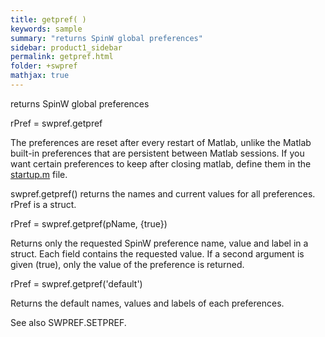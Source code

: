 ```yaml
---
title: getpref( )
keywords: sample
summary: "returns SpinW global preferences"
sidebar: product1_sidebar
permalink: getpref.html
folder: +swpref
mathjax: true
---
```

  returns SpinW global preferences
 
  rPref = swpref.getpref
 
  The preferences are reset after every restart of Matlab, unlike the
  Matlab built-in preferences that are persistent between Matlab sessions.
  If you want certain preferences to keep after closing matlab, define them
  in the <a href="matlab:edit('startup.m')">startup.m</a> file.
 
  swpref.getpref() returns the names and current values for all
  preferences. rPref is a struct.
 
  rPref = swpref.getpref(pName, {true})
 
  Returns only the requested SpinW preference name, value and label in a
  struct. Each field contains the requested value. If a second argument is
  given (true), only the value of the preference is returned.
 
  rPref = swpref.getpref('default')
 
  Returns the default names, values and labels of each preferences.
 
  See also SWPREF.SETPREF.
